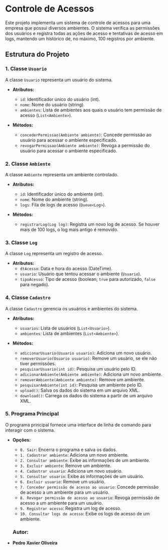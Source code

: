 # Controle de Acessos

Este projeto implementa um sistema de controle de acessos para uma empresa que possui diversos ambientes. O sistema verifica as permissões dos usuários e registra todas as ações de acesso e tentativas de acesso em logs, mantendo um histórico de, no máximo, 100 registros por ambiente.

## Estrutura do Projeto

### 1. Classe `Usuario`

A classe `Usuario` representa um usuário do sistema.

- **Atributos:**
  - `id`: Identificador único do usuário (int).
  - `nome`: Nome do usuário (string).
  - `ambientes`: Lista de ambientes aos quais o usuário tem permissão de acesso (`List<Ambiente>`).

- **Métodos:**
  - `concederPermissao(Ambiente ambiente)`: Concede permissão ao usuário para acessar o ambiente especificado.
  - `revogarPermissao(Ambiente ambiente)`: Revoga a permissão do usuário para acessar o ambiente especificado.

### 2. Classe `Ambiente`

A classe `Ambiente` representa um ambiente controlado.

- **Atributos:**
  - `id`: Identificador único do ambiente (int).
  - `nome`: Nome do ambiente (string).
  - `logs`: Fila de logs de acesso (`Queue<Log>`).

- **Métodos:**
  - `registrarLog(Log log)`: Registra um novo log de acesso. Se houver mais de 100 logs, o log mais antigo é removido.

### 3. Classe `Log`

A classe `Log` representa um registro de acesso.

- **Atributos:**
  - `dtAcesso`: Data e hora do acesso (DateTime).
  - `usuario`: Usuário que tentou acessar o ambiente (`Usuario`).
  - `tipoAcesso`: Tipo de acesso (boolean; `true` para autorizado, `false` para negado).

### 4. Classe `Cadastro`

A classe `Cadastro` gerencia os usuários e ambientes do sistema.

- **Atributos:**
  - `usuarios`: Lista de usuários (`List<Usuario>`).
  - `ambientes`: Lista de ambientes (`List<Ambiente>`).

- **Métodos:**
  - `adicionarUsuario(Usuario usuario)`: Adiciona um novo usuário.
  - `removerUsuario(Usuario usuario)`: Remove um usuário, se ele não tiver permissões.
  - `pesquisarUsuario(int id)`: Pesquisa um usuário pelo ID.
  - `adicionarAmbiente(Ambiente ambiente)`: Adiciona um novo ambiente.
  - `removerAmbiente(Ambiente ambiente)`: Remove um ambiente.
  - `pesquisarAmbiente(int id)`: Pesquisa um ambiente pelo ID.
  - `upload()`: Salva os dados do sistema em um arquivo XML.
  - `download()`: Carrega os dados do sistema a partir de um arquivo XML.

### 5. Programa Principal

O programa principal fornece uma interface de linha de comando para interagir com o sistema.

- **Opções:**
  - `0. Sair`: Encerra o programa e salva os dados.
  - `1. Cadastrar ambiente`: Adiciona um novo ambiente.
  - `2. Consultar ambiente`: Exibe as informações de um ambiente.
  - `3. Excluir ambiente`: Remove um ambiente.
  - `4. Cadastrar usuario`: Adiciona um novo usuário.
  - `5. Consultar usuario`: Exibe as informações de um usuário.
  - `6. Excluir usuario`: Remove um usuário.
  - `7. Conceder permissão de acesso ao usuario`: Concede permissão de acesso a um ambiente para um usuário.
  - `8. Revogar permissão de acesso ao usuario`: Revoga permissão de acesso a um ambiente para um usuário.
  - `9. Registrar acesso`: Registra um log de acesso.
  - `10. Consultar logs de acesso`: Exibe os logs de acesso de um ambiente.


  ### Autor:
-  **Pedro Xavier Oliveira**


 
